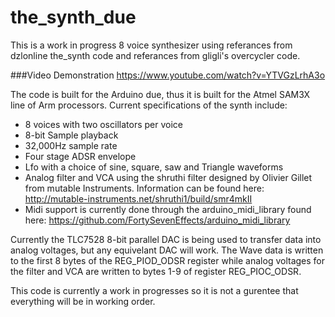 # the_synth_due

This is a work in progress 8 voice synthesizer using referances from dzlonline the_synth code and referances from gligli's overcycler code.

###Video Demonstration
https://www.youtube.com/watch?v=YTVGzLrhA3o

The code is built for the Arduino due, thus it is built for the Atmel SAM3X line of Arm processors. Current specifications of the synth include:

* 8 voices with two oscillators per voice
* 8-bit Sample playback
* 32,000Hz sample rate
* Four stage ADSR envelope
* Lfo with a choice of sine, square, saw and Triangle waveforms
* Analog filter and VCA using the shruthi filter designed by Olivier Gillet from mutable Instruments. Information can be found here: http://mutable-instruments.net/shruthi1/build/smr4mkII
* Midi support is currently done through the arduino_midi_library found here: https://github.com/FortySevenEffects/arduino_midi_library

Currently the TLC7528 8-bit parallel DAC is being used to transfer data into analog voltages, but any equivelant DAC will work. The Wave data is written to the first 8 bytes of the REG_PIOD_ODSR register while analog voltages for the filter and VCA are written to bytes 1-9 of register REG_PIOC_ODSR.

This code is currently a work in progresses so it is not a gurentee that everything will be in working order.
